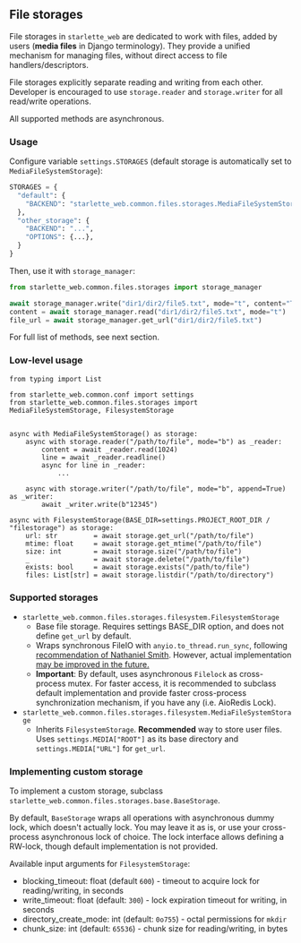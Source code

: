 ## File storages

File storages in `starlette_web` are dedicated to work with files, added by users 
(**media files** in Django terminology). 
They provide a unified mechanism for managing files, without direct access to file handlers/descriptors.

File storages explicitly separate reading and writing from each other. 
Developer is encouraged to use `storage.reader` and `storage.writer` for all read/write operations.

All supported methods are asynchronous.

### Usage

Configure variable `settings.STORAGES` (default storage is automatically set to `MediaFileSystemStorage`):

```python
STORAGES = {
  "default": {
    "BACKEND": "starlette_web.common.files.storages.MediaFileSystemStorage",
  },
  "other_storage": {
    "BACKEND": "...",
    "OPTIONS": {...},
  }
}
```

Then, use it with `storage_manager`:

```python
from starlette_web.common.files.storages import storage_manager

await storage_manager.write("dir1/dir2/file5.txt", mode="t", content="Test content")
content = await storage_manager.read("dir1/dir2/file5.txt", mode="t")
file_url = await storage_manager.get_url("dir1/dir2/file5.txt")
```

For full list of methods, see next section.

### Low-level usage

```python3
from typing import List

from starlette_web.common.conf import settings
from starlette_web.common.files.storages import MediaFileSystemStorage, FilesystemStorage


async with MediaFileSystemStorage() as storage:
    async with storage.reader("/path/to/file", mode="b") as _reader:
        content = await _reader.read(1024)
        line = await _reader.readline()
        async for line in _reader:
            ...

    async with storage.writer("/path/to/file", mode="b", append=True) as _writer:
        await _writer.write(b"12345")

async with FilesystemStorage(BASE_DIR=settings.PROJECT_ROOT_DIR / "filestorage") as storage:
    url: str         = await storage.get_url("/path/to/file")
    mtime: float     = await storage.get_mtime("/path/to/file")
    size: int        = await storage.size("/path/to/file")
    _                = await storage.delete("/path/to/file")
    exists: bool     = await storage.exists("/path/to/file")
    files: List[str] = await storage.listdir("/path/to/directory")
```

### Supported storages

- `starlette_web.common.files.storages.filesystem.FilesystemStorage`
  - Base file storage. Requires settings BASE_DIR option, and does not define `get_url` by default.
  - Wraps synchronous FileIO with `anyio.to_thread.run_sync`, following 
    [recommendation of Nathaniel Smith](https://trio.readthedocs.io/en/stable/reference-io.html#background-why-is-async-file-i-o-useful-the-answer-may-surprise-you).
    However, actual implementation [may be improved in the future.](https://github.com/dolamroth/starlette-web/issues/31)
  - **Important**: By default, uses asynchronous `Filelock` as cross-process mutex.
    For faster access, it is recommended to subclass default implementation and provide faster 
    cross-process synchronization mechanism, if you have any (i.e. AioRedis Lock).
- `starlette_web.common.files.storages.filesystem.MediaFileSystemStorage`
  - Inherits `FilesystemStorage`. **Recommended** way to store user files. 
    Uses `settings.MEDIA["ROOT"]` as its base directory and `settings.MEDIA["URL"]` for `get_url`.

### Implementing custom storage

To implement a custom storage, subclass `starlette_web.common.files.storages.base.BaseStorage`.

By default, `BaseStorage` wraps all operations with asynchronous dummy lock, which doesn't actually lock.
You may leave it as is, or use your cross-process asynchronous lock of choice.
The lock interface allows defining a RW-lock, though default implementation is not provided.

Available input arguments for `FilesystemStorage`:  
- blocking_timeout: float (default `600`) - timeout to acquire lock for reading/writing, in seconds
- write_timeout: float (default: `300`) - lock expiration timeout for writing, in seconds
- directory_create_mode: int (default: `0o755`) - octal permissions for `mkdir`
- chunk_size: int (default: `65536`) - chunk size for reading/writing, in bytes
